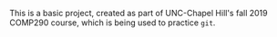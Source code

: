 This is a basic project, created as part of UNC-Chapel Hill's fall 2019 COMP290 course, which is being used to practice `git`.
